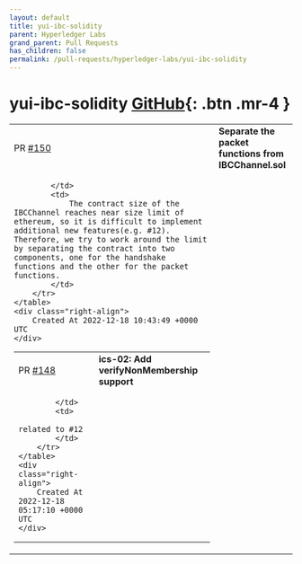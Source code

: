 ```yaml
---
layout: default
title: yui-ibc-solidity
parent: Hyperledger Labs
grand_parent: Pull Requests
has_children: false
permalink: /pull-requests/hyperledger-labs/yui-ibc-solidity
---
```


# yui-ibc-solidity <span class="fs-3 right-align">[GitHub](https://github.com/hyperledger-labs/yui-ibc-solidity){: .btn .mr-4 }</span>


<div>
    <table>
        <tr>
            <td>
                PR <a href="https://github.com/hyperledger-labs/yui-ibc-solidity/pull/150" class=".btn">#150</a>
            </td>
            <td>
                <b>
                    Separate the packet functions from IBCChannel.sol
                </b>
            </td>
        </tr>
        <tr>
            <td>
                
            </td>
            <td>
                The contract size of the IBCChannel reaches near size limit of ethereum, so it is difficult to implement additional new features(e.g. #12). Therefore, we try to work around the limit by separating the contract into two components, one for the handshake functions and the other for the packet functions.
            </td>
        </tr>
    </table>
    <div class="right-align">
        Created At 2022-12-18 10:43:49 +0000 UTC
    </div>
</div>

<div>
    <table>
        <tr>
            <td>
                PR <a href="https://github.com/hyperledger-labs/yui-ibc-solidity/pull/148" class=".btn">#148</a>
            </td>
            <td>
                <b>
                    ics-02: Add verifyNonMembership support
                </b>
            </td>
        </tr>
        <tr>
            <td>
                
            </td>
            <td>
                related to #12
            </td>
        </tr>
    </table>
    <div class="right-align">
        Created At 2022-12-18 05:17:10 +0000 UTC
    </div>
</div>

